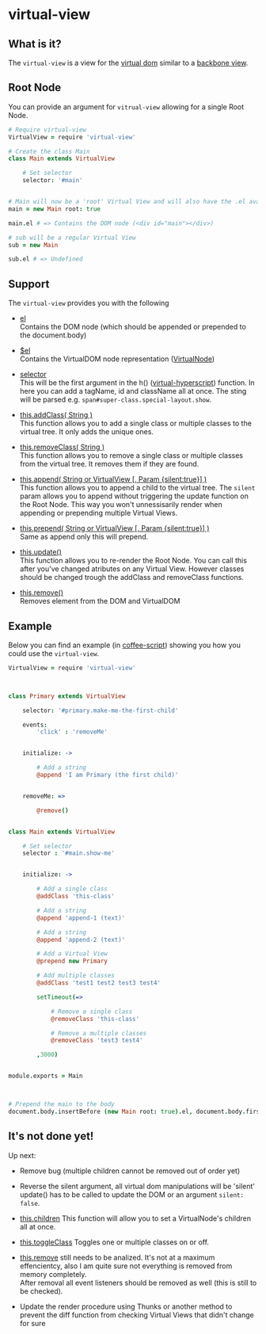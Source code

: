 # virtual-view



## What is it?

The `virtual-view` is a view for the [virtual dom](https://github.com/Matt-Esch/virtual-dom) similar to a [backbone view](http://backbonejs.org/#View).



## Root Node
You can provide an argument for `vitrual-view` allowing for a single Root Node.
```coffeescript
# Require virtual-view
VirtualView = require 'virtual-view'

# Create the class Main
class Main extends VirtualView

	# Set selector
	selector: '#main'


# Main will now be a 'root' Virtual View and will also have the .el available
main = new Main root: true

main.el # => Contains the DOM node (<div id="main"></div>)

# sub will be a regular Virtual View
sub = new Main

sub.el # => Undefined
```


## Support

The `virtual-view` provides you with the following

- [el](https://github.com/hawkerboy7/virtual-view/blob/master/src/virtual-view.coffee#L65)<br>
	Contains the DOM node (which should be appended or prepended to the document.body)

- [$el](https://github.com/hawkerboy7/virtual-view/blob/master/src/virtual-view.coffee#L65)<br>
	Contains the VirtualDOM node representation ([VirtualNode](https://github.com/Matt-Esch/virtual-dom/blob/master/virtual-hyperscript/README.md))

- [selector](https://github.com/Matt-Esch/virtual-dom/blob/master/virtual-hyperscript/README.md)<br>
	This will be the first argument in the h() ([virtual-hyperscript](https://github.com/Matt-Esch/virtual-dom/blob/master/virtual-hyperscript/README.md)) function.
	In here you can add a tagName, id and className all at once.
	The sting will be parsed e.g. `span#super-class.special-layout.show`.

- [this.addClass( String )](https://github.com/hawkerboy7/virtual-view/blob/master/src/virtual-view.coffee#L79)<br>
	This function allows you to add a single class or multiple classes to the virtual tree. It only adds the unique ones.

- [this.removeClass( String )](https://github.com/hawkerboy7/virtual-view/blob/master/src/virtual-view.coffee#L100)<br>
	This function allows you to remove a single class or multiple classes from the virtual tree. It removes them if they are found.

- [this.append( String or VirtualView [, Param {silent:true}] )](https://github.com/hawkerboy7/virtual-view/blob/master/src/virtual-view.coffee#L130)<br>
	This function allows you to append a child to the virtual tree. The `silent` param allows you to append without triggering the update function on the Root Node. This way you won't unnessisarily render when appending or prepending multiple Virtual Views.

- [this.prepend( String or VirtualView [, Param {silent:true}] )](https://github.com/hawkerboy7/virtual-view/blob/master/src/virtual-view.coffee#L155)<br>
	Same as append only this will prepend.

- [this.update()](https://github.com/hawkerboy7/virtual-view/blob/master/src/virtual-view.coffee#L192)<br>
	This function allows you to re-render the Root Node. You can call this after you've changed atributes on any Virtual View. However classes should be changed trough the addClass and removeClass functions.

- [this.remove()](https://github.com/hawkerboy7/virtual-view/blob/master/src/virtual-view.coffee#L213)<br>
	Removes element from the DOM and VirtualDOM



## Example

Below you can find an example (in [coffee-script](https://github.com/jashkenas/coffeescript)) showing you how you could use the `virtual-view`.


```coffeescript
VirtualView = require 'virtual-view'



class Primary extends VirtualView

	selector: '#primary.make-me-the-first-child'

	events:
		'click' : 'removeMe'


	initialize: ->

		# Add a string
		@append 'I am Primary (the first child)'


	removeMe: =>

		@remove()


class Main extends VirtualView

	# Set selector
	selector : '#main.show-me'


	initialize: ->

		# Add a single class
		@addClass 'this-class'

		# Add a string
		@append 'append-1 (text)'

		# Add a string
		@append 'append-2 (text)'

		# Add a Virtual View
		@prepend new Primary

		# Add multiple classes
		@addClass 'test1 test2 test3 test4'

		setTimeout(=>

			# Remove a single class
			@removeClass 'this-class'

			# Remove a multiple classes
			@removeClass 'test3 test4'

		,3000)


module.exports = Main



# Prepend the main to the body
document.body.insertBefore (new Main root: true).el, document.body.firstChild
```


## It's not done yet!
Up next:

- Remove bug (multiple children cannot be removed out of order yet)

- Reverse the silent argument, all virtual dom manipulations will be 'silent' update() has to be called to update the DOM or an argument `silent: false`.

- [this.children]() This function will allow you to set a VirtualNode's children all at once.

- [this.toggleClass]() Toggles one or multiple classes on or off.

- [this.remove](https://github.com/hawkerboy7/virtual-view/blob/master/src/virtual-view.coffee#L168) still needs to be analized. It's not at a maximum effencientcy, also I am quite sure not everything is removed from memory completely.<br>
After removal all event listeners should be removed as well (this is still to be checked).

- Update the render procedure using Thunks or another method to prevent the diff function from checking Virtual Views that didn't change for sure